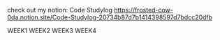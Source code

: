 check out my notion: Code Studylog
https://frosted-cow-0da.notion.site/Code-Studylog-20734b87d7b1414398597d7bdcc20dfb

WEEK1
WEEK2 
WEEK3
WEEK4
